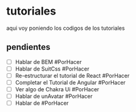 # tutoriales
aqui voy poniendo los codigos de los tutoriales


## pendientes

- [ ] Hablar de BEM #PorHacer
- [ ] Hablar de SuitCss #PorHacer
- [ ] Re-estructurar el tutorial de React #PorHacer
- [ ] Completar el Tutorial de Angular #PorHacer
- [ ] Ver algo de Chakra Ui #PorHacer
- [ ] Hablar de unAvatar #PorHacer
- [ ] Hablar de  #PorHacer
